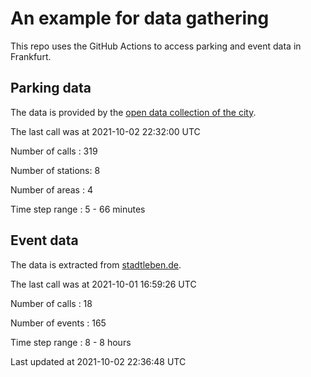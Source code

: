 # An example for data gathering

This repo uses the GitHub Actions to access parking and event data in Frankfurt.

## Parking data
The data is provided by the [open data collection of the city](https://www.offenedaten.frankfurt.de/).

The last call was at 2021-10-02 22:32:00 UTC

Number of calls   : 319

Number of stations:   8

Number of areas   :   4

Time step range   :   5 -  66 minutes


## Event data
The data is extracted from [stadtleben.de](https://stadtleben.de/frankfurt/).

The last call was at 2021-10-01 16:59:26 UTC

Number of calls   :  18

Number of events  : 165

Time step range   :   8 -   8 hours


Last updated at 2021-10-02 22:36:48 UTC
